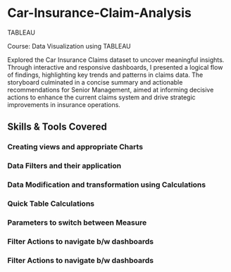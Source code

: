 # Car-Insurance-Claim-Analysis
TABLEAU


Course: Data Visualization using TABLEAU

Explored the Car Insurance Claims dataset to uncover meaningful insights. Through interactive and responsive dashboards, I presented a logical flow of findings, highlighting key trends and patterns in claims data. The storyboard culminated in a concise summary and actionable recommendations for Senior Management, aimed at informing decisive actions to enhance the current claims system and drive strategic improvements in insurance operations.

## Skills & Tools Covered

### Creating views and appropriate Charts

### Data Filters and their application

### Data Modification and transformation using Calculations

### Quick Table Calculations

### Parameters to switch between Measure

### Filter Actions to navigate b/w dashboards

### Filter Actions to navigate b/w dashboards
